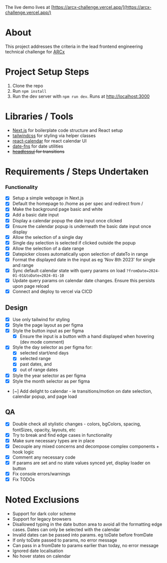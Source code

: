 The live demo lives at [https://arcx-challenge.vercel.app/](https://arcx-challenge.vercel.app/)

# About

This project addresses the criteria in the lead frontend engineering technical challenge for [ARCx](https://www.arcxanalytics.com/)

# Project Setup Steps
1. Clone the repo
2. Run `npm install`
3. Run the dev server with `npm run dev`. Runs at [http://localhost:3000](http://localhost:3000)

# Libraries / Tools
- [Next.js](https://nextjs.org/) for boilerplate code structure and React setup
- [tailwindcss](https://tailwindcss.com/) for styling via helper classes
- [react-calendar](https://www.npmjs.com/package/react-calendar) for react calendar UI
- [date-fns](https://date-fns.org/) for date utilities
- ~~[headlessui](https://headlessui.com/) for transitions~~

# Requirements / Steps Undertaken

### Functionality
- [x] Setup a simple webpage in Next.js
- [x] Default the homepage to /home as per spec and redirect from /
- [x] Make the background page basic and white
- [x] Add a basic date input
- [x] Display a calendar popup the date input once clicked
- [x] Ensure the calendar popup is underneath the basic date input once display
- [x] Allow the selection of a single day
- [x] Single day selection is selected if clicked outside the popup
- [x] Allow the selection of a date range
- [x] Datepicker closes automatically upon selection of dateTo in range
- [x] Format the displayed date in the input as eg 'Nov 8th 2023' for single and range
- [x] Sync default calendar state with query params on load `?fromDate=2024-01-01&toDate=2024-01-10`
- [x] Update query params on calendar date changes. Ensure this persists upon page reload
- [x] Connect and deploy to vercel via CICD

## Design
- [x] Use only tailwind for styling
- [x] Style the page layout as per figma
- [x] Style the button input as per figma
  - [x] Ensure the input is a button with a hand displayed when hovering (dev mode comment)
- [x] Style the day selector as per figma for:
  - [x] selected start/end days
  - [x] selected range
  - [x] past dates, and
  - [x] out of range dates
- [x] Style the year selector as per figma
- [x] Style the month selector as per figma
- [~] Add delight to calendar - ie transitions/motion on date selection, calendar popup, and page load

## QA
- [x] Double check all stylistic changes - colors, bgColors, spacing, fontSizes, opacity, layouts, etc
- [x] Try to break and find edge cases in functionality
- [x] Make sure necessary types are in place
- [x] Decouple any mixed concerns and decompose complex components + hook logic
- [x] Comment any necessary code
- [x] If params are set and no state values synced yet, display loader on button
- [x] Fix console errors/warnings
- [x] Fix TODOs

# Noted Exclusions
- Support for dark color scheme
- Support for legacy browsers
- Disallowed typing in the date button area to avoid all the formatting edge cases. Dates can only be selected with the calendar
- Invalid dates can be passed into params. eg toDate before fromDate
- If only toDate passed to params, no error message
- Can pass in a fromDate to params earlier than today, no error message
- Ignored date localisation
- No hover states on calendar
